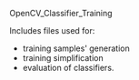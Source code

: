 OpenCV_Classifier_Training

Includes files used for:
- training samples' generation
- training simplification
- evaluation of classifiers.
